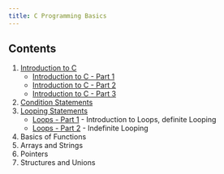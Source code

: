 ```yaml
---
title: C Programming Basics
---
```


## Contents

1. [Introduction to C](<Intro_to_C(1).html>)
   - [Introduction to C - Part 1](<Intro_to_C(1).html>)
   - [Introduction to C - Part 2](<Intro_to_C(2).html>)
   - [Introduction to C - Part 3](<Intro_to_C(3).html>)
2. [Condition Statements](condition_statements.html)
3. [Looping Statements](loops.html)
   - [Loops - Part 1](loops.html) - Introduction to Loops, definite Looping
   - [Loops - Part 2](indefinite_loops.html) - Indefinite Looping
4. Basics of Functions
5. Arrays and Strings
6. Pointers
7. Structures and Unions
